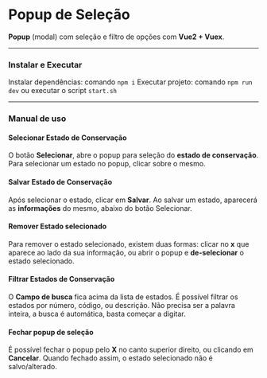 # Popup de Seleção
**Popup** (modal) com seleção e filtro de opções com **Vue2 + Vuex**.

____

### Instalar e Executar
Instalar dependências: comando `npm i`
Executar projeto: comando `npm run dev` ou executar o script `start.sh`

____

### Manual de uso

#### Selecionar Estado de Conservação
O botão **Selecionar**, abre o popup para seleção do **estado de conservação**.
Para selecionar um estado no popup, clicar sobre o mesmo.

#### Salvar Estado de Conservação
Após selecionar o estado, clicar em **Salvar**.
Ao salvar um estado, aparecerá as **informações** do mesmo, abaixo do botão Selecionar.

#### Remover Estado selecionado
Para remover o estado selecionado, existem duas formas: clicar no **x** que aparece ao lado da sua informação, ou abrir o popup e **de-selecionar** o estado selecionado.

#### Filtrar Estados de Conservação
O **Campo de busca** fica acima da lista de estados.
É possível filtrar os estados por número, código, ou descrição. Não precisa ser a palavra inteira, a busca é automática, basta começar a digitar.

#### Fechar popup de seleção
É possível fechar o popup pelo **X** no canto superior direito, ou clicando em **Cancelar**.
Quando fechado assim, o estado selecionado não é salvo/alterado.